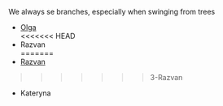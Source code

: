We always se branches, especially when swinging from trees


* [Olga](https://github.com/ismailtugan/teambranch2/blob/2-Olga/Olga.md) <br> 
<<<<<<< HEAD
* Razvan <br>
=======
* [Razvan](https://github.com/ismailtugan/teambranch2/blob/3-Razvan/Razvan.md) <br>
>>>>>>> 3-Razvan
* Kateryna <br> 

